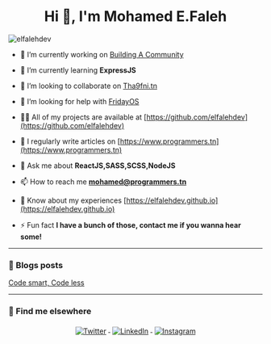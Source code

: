 <h1 align="center">Hi 👋, I'm Mohamed E.Faleh</h1> 
<p align="left"> <img src="https://komarev.com/ghpvc/?username=elfalehdev&label=Profile%20views&color=0e75b6&style=flat" alt="elfalehdev" /> </p>

- 🔭 I’m currently working on [Building A Community](https://github.com/Tunpl/)

- 🌱 I’m currently learning **ExpressJS**

- 👯 I’m looking to collaborate on [Tha9fni.tn](https://github.com/tunpl/tha9fni.tn)

- 🤝 I’m looking for help with [FridayOS](https://github.com/elfalehdev/fridayOS)

- 👨‍💻 All of my projects are available at [https://github.com/elfalehdev](https://github.com/elfalehdev)

- 📝 I regularly write articles on [https://www.programmers.tn](https://www.programmers.tn)

- 💬 Ask me about **ReactJS,SASS,SCSS,NodeJS**

- 📫 How to reach me **mohamed@programmers.tn**

- 📄 Know about my experiences [https://elfalehdev.github.io](https://elfalehdev.github.io)

- ⚡ Fun fact **I have a bunch of those, contact me if you wanna hear some!**
<hr>

### 📝 Blogs posts
<!-- BLOG-POST-LIST:START -->
<a href="https://elfalehdev.github.io/content/programming/articles/codesmartcodeless/index.html" target="_blank"> Code smart, Code less </a>
<!-- BLOG-POST-LIST:END -->

---
### 📢 Find me elsewhere
<p align="center">
  <a href="https://twitter.com/elfalehdev">
    <img src="https://raw.githubusercontent.com/MikeCodesDotNET/MikeCodesDotNET/a8abbf37441f3253f74ea255a47f289208d7568c/Resources/twitter.svg" alt="Twitter" style="vertical-align:top; margin:4px">
  </a>  

  <a href="https://www.linkedin.com/in/elfalehdev/">
    <img src="https://raw.githubusercontent.com/MikeCodesDotNET/MikeCodesDotNET/a8abbf37441f3253f74ea255a47f289208d7568c/Resources/linkedIn.svg" alt="LinkedIn" style="vertical-align:top; margin:4px">
  </a>

  <a href="https://www.instagram.com/elfalehdev/" targe="_blank">
    <img src="https://raw.githubusercontent.com/MikeCodesDotNET/MikeCodesDotNET/a8abbf37441f3253f74ea255a47f289208d7568c/Resources/instagram.svg" alt="Instagram" style="vertical-align:top; margin:4px">
  </a>




